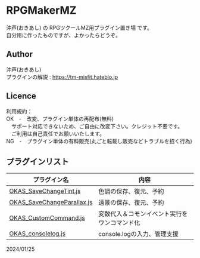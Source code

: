 # RPGMakerMZ

沖芦(おきあし) の RPGツクールMZ用プラグイン置き場 です。  
自分用に作ったものですが、よかったらどうぞ。
  
  
## Author

沖芦(おきあし)  
プラグインの解説  : https://tm-misfit.hateblo.jp
  
  
## Licence

利用規約：  
OK　-　改変、プラグイン単体の再配布(無料)  
     　サポート対応できないため、ご自由に改変下さい。クレジット不要です。  
     　ご利用は自己責任でお願いいたします。  
NG　-　プラグイン単体の有料販売(丸ごと転載し販売などトラブルを招く行為)
  
  
  
## プラグインリスト

| プラグイン名 | 内容 |
| ------------- | ------------- |
| [OKAS_SaveChangeTint.js](https://github.com/okiashi/RPGMakerMZ/blob/main/OKAS_SaveChangeTint.js)  | 色調の保存、復元、予約  |
| [OKAS_SaveChangeParallax.js](https://github.com/okiashi/RPGMakerMZ/blob/main/OKAS_SaveChangeParallax.js)  | 遠景の保存、復元、予約  |
| [OKAS_CustomCommand.js](https://github.com/okiashi/RPGMakerMZ/blob/main/OKAS_CustomCommand.js)  | 変数代入＆コモンイベント実行をワンコマンド化  |
| [OKAS_consolelog.js](https://github.com/okiashi/RPGMakerMZ/blob/main/OKAS_consolelog.js)  | console.logの入力、管理支援   |  
  
    
  
  
2024/01/25
